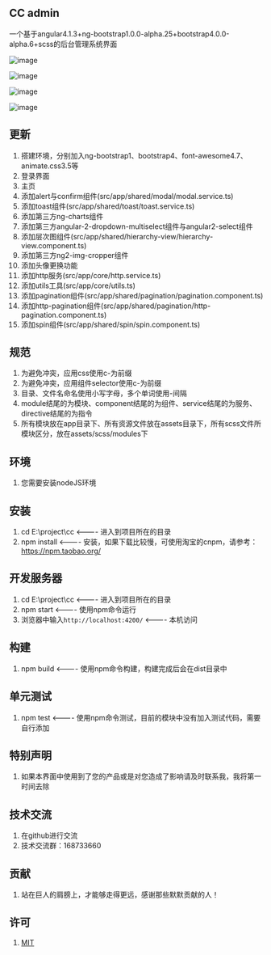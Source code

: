 ## CC admin 
 一个基于angular4.1.3+ng-bootstrap1.0.0-alpha.25+bootstrap4.0.0-alpha.6+scss的后台管理系统界面

![image](https://github.com/332557712/cc/blob/master/src/assets/img/cc.png)

![image](https://github.com/332557712/cc/blob/master/src/assets/img/cc-2.png)

![image](https://github.com/332557712/cc/blob/master/src/assets/img/cc-3.png)

![image](https://github.com/332557712/cc/blob/master/src/assets/img/cc-4.png)


## 更新
1. 搭建环境，分别加入ng-bootstrap1、bootstrap4、font-awesome4.7、animate.css3.5等
2. 登录界面
3. 主页
4. 添加alert与confirm组件(src/app/shared/modal/modal.service.ts)
5. 添加toast组件(src/app/shared/toast/toast.service.ts)
6. 添加第三方ng-charts组件
7. 添加第三方angular-2-dropdown-multiselect组件与angular2-select组件
8. 添加层次图组件(src/app/shared/hierarchy-view/hierarchy-view.component.ts)
9. 添加第三方ng2-img-cropper组件
10. 添加头像更换功能
11. 添加http服务(src/app/core/http.service.ts)
12. 添加utils工具(src/app/core/utils.ts)
13. 添加pagination组件(src/app/shared/pagination/pagination.component.ts)
14. 添加http-pagination组件(src/app/shared/pagination/http-pagination.component.ts)
15. 添加spin组件(src/app/shared/spin/spin.component.ts)



## 规范
1. 为避免冲突，应用css使用c-为前缀
2. 为避免冲突，应用组件selector使用c-为前缀
3. 目录、文件名命名使用小写字母，多个单词使用-间隔
4. module结尾的为模块、component结尾的为组件、service结尾的为服务、directive结尾的为指令     
5. 所有模块放在app目录下、所有资源文件放在assets目录下，所有scss文件所模块区分，放在assets/scss/modules下


## 环境
1. 您需要安装nodeJS环境


## 安装
1. cd E:\project\cc                            <---- 进入到项目所在的目录
2. npm install                                 <---- 安装，如果下载比较慢，可使用淘宝的cnpm，请参考：https://npm.taobao.org/


## 开发服务器
1. cd E:\project\cc                            <---- 进入到项目所在的目录
2. npm start                                   <---- 使用npm命令运行
3. 浏览器中输入`http://localhost:4200/`         <---- 本机访问


## 构建
1. npm build                                   <---- 使用npm命令构建，构建完成后会在dist目录中


## 单元测试
1. npm test                                    <---- 使用npm命令测试，目前的模块中没有加入测试代码，需要自行添加 


## 特别声明
1. 如果本界面中使用到了您的产品或是对您造成了影响请及时联系我，我将第一时间去除


## 技术交流
1. 在github进行交流
3. 技术交流群：168733660


## 贡献
1. 站在巨人的肩膀上，才能够走得更远，感谢那些默默贡献的人！


## 许可
1. [MIT](/LICENSE)